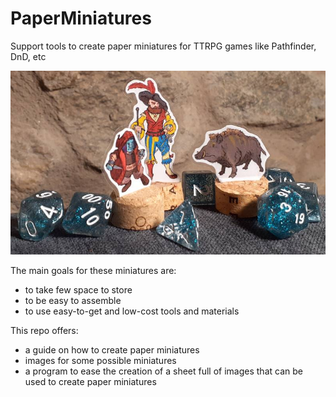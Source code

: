 # PaperMiniatures

Support tools to create paper miniatures for TTRPG games like Pathfinder, DnD, etc

![finished_miniatures_picture.jpg](docs/imgs/finished_miniatures_picture.jpg)

The main goals for these miniatures are:
 - to take few space to store
 - to be easy to assemble
 - to use easy-to-get and low-cost tools and materials

This repo offers:
 * a guide on how to create paper miniatures
 * images for some possible miniatures
 * a program to ease the creation of a sheet full of images that can be used to create paper miniatures
